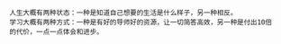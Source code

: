     人生大概有两种状态：一种是知道自己想要的生活是什么样子，另一种相反。
    学习大概有两种方式：一种是有好的导师好的资源，让一切简答高效，另一种是付出10倍
    的代价，一点一点体会和进步。
